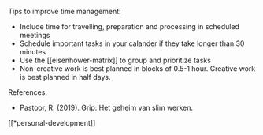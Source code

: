 Tips to improve time management:
- Include time for travelling, preparation and processing in scheduled meetings
- Schedule important tasks in your calander if they take longer than 30 minutes
- Use the [[eisenhower-matrix]] to group and prioritize tasks
- Non-creative work is best planned in blocks of 0.5-1 hour. Creative work is best planned in half days.

References: 
- Pastoor, R. (2019). Grip: Het geheim van slim werken. 

[[*personal-development]]